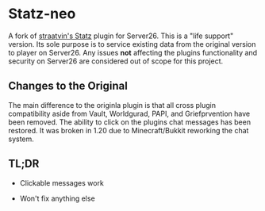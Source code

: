 # Statz-neo

A fork of [straatvin's Statz](https://github.com/Staartvin/Statz) plugin for Server26. This is a "life support" version. Its sole purpose is to service existing data from the original version to player on Server26. Any issues **not** affecting the plugins functionality and security on Server26 are considered out of scope for this project.

## Changes to the Original

The main difference to the originla plugin is that all cross plugin compatibility aside from Vault, Worldgurad, PAPI, and Griefprvention have been removed. The ability to click on the plugins chat messages has been restored. It was broken in 1.20 due to Minecraft/Bukkit reworking the chat system.

## TL;DR

- Clickable messages work

- Won't fix anything else